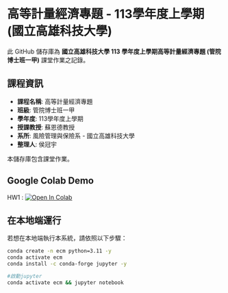 # 高等計量經濟專題 - 113學年度上學期 (國立高雄科技大學)



此 GitHub 儲存庫為 **國立高雄科技大學 113 學年度上學期高等計量經濟專題 (管院博士班一甲)** 課堂作業之記錄。

## 課程資訊
- **課程名稱**: 高等計量經濟專題
- **班級**: 管院博士班一甲
- **學年度**: 113學年度上學期
- **授課教授**: 蘇恩德教授
- **系所**: 風險管理與保險系 - 國立高雄科技大學
- **整理人**: 侯冠宇

本儲存庫包含課堂作業。




## Google Colab Demo

HW1 :  [![Open In Colab](https://colab.research.google.com/assets/colab-badge.svg)](https://colab.research.google.com/github/guanyuhoujeff/ai_doc/blob/main/20240907-%E5%BE%AE%E5%85%89%E6%97%A9%E9%A4%90%E6%9C%83-%E6%99%BA%E6%85%A7%E5%85%AC%E6%96%87%E7%B3%BB%E7%B5%B1%E6%9E%B6%E6%A7%8B%E5%88%86%E4%BA%AB.ipynb)

## 在本地端運行

若想在本地端執行本系統，請依照以下步驟：

```bash
conda create -n ecm python=3.11 -y
conda activate ecm
conda install -c conda-forge jupyter -y

#啟動jupyter
conda activate ecm && jupyter notebook
```